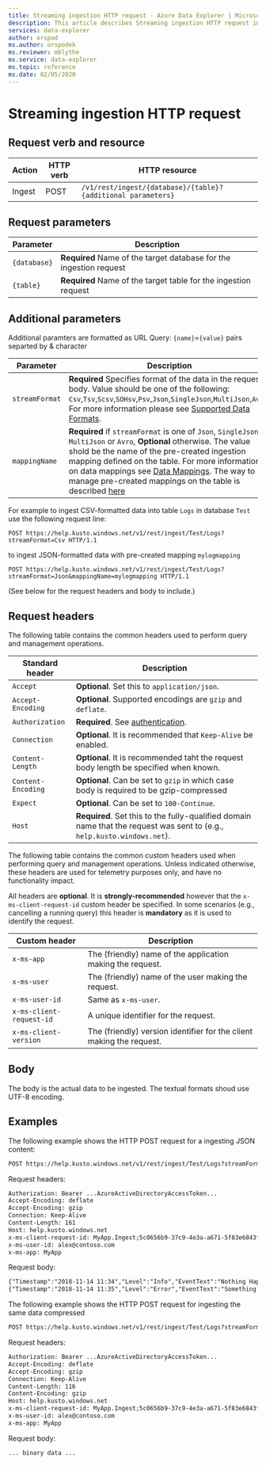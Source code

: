 ```yaml
---
title: Streaming ingestion HTTP request - Azure Data Explorer | Microsoft Docs
description: This article describes Streaming ingestion HTTP request in Azure Data Explorer.
services: data-explorer
author: orspod
ms.author: orspodek
ms.reviewer: mblythe
ms.service: data-explorer
ms.topic: reference
ms.date: 02/05/2020
---
```

# Streaming ingestion HTTP request

## Request verb and resource

|Action    |HTTP verb|HTTP resource                                               |
|----------|---------|------------------------------------------------------------|
|Ingest    |POST     |`/v1/rest/ingest/{database}/{table}?{additional parameters}`|

## Request parameters

| Parameter    |  Description                                                                                                |
|--------------|-------------------------------------------------------------------------------------------------------------|
| `{database}` | **Required** Name of the target database for the ingestion request                                          |
| `{table}`    | **Required** Name of the target table for the ingestion request                                             |

## Additional parameters
Additional paramters are formatted as URL Query: `{name}`=`{value}` pairs separted by & character


| Parameter    |  Description                                                                                                |
|--------------|-------------------------------------------------------------------------------------------------------------|
|`streamFormat`| **Required** Specifies format of the data in the request body. Value should be one of the following: `Csv`,`Tsv`,`Scsv`,`SOHsv`,`Psv`,`Json`,`SingleJson`,`MultiJson`,`Avro`. For more information please see [Supported Data Formats](../../management/data-ingestion/index.md#supported-data-formats).|
|`mappingName` | **Required** if `streamFormat` is one of `Json`, `SingleJson`, `MultiJson` or `Avro`, **Optional** otherwise. The value shold be the name of the pre-created ingestion mapping defined on the table. For more information on data mappings see [Data Mappings](../../management/mappings.md). The way to manage pre-created mappings on the table is described [here](../../management/create-ingestion-mapping-command.md) |
              

For example to ingest CSV-formatted data into table `Logs` in database `Test`
use the following request line:

```
POST https://help.kusto.windows.net/v1/rest/ingest/Test/Logs?streamFormat=Csv HTTP/1.1
```

to ingest JSON-formatted data with pre-created mapping `mylogmapping`

```
POST https://help.kusto.windows.net/v1/rest/ingest/Test/Logs?streamFormat=Json&mappingName=mylogmapping HTTP/1.1
```


(See below for the request headers and body to include.)

## Request headers

The following table contains the common headers used to perform query and management
operations.

|Standard header  |Description                                                                                                              |
|------------------|------------------------------------------------------------------------------------------------------------------------|
|`Accept`          |**Optional**. Set this to `application/json`.                                                                           |
|`Accept-Encoding` |**Optional**. Supported encodings are `gzip` and `deflate`.                                                             |
|`Authorization`   |**Required**. See [authentication](./authentication.md).                                                                |
|`Connection`      |**Optional**. It is recommended that `Keep-Alive` be enabled.                                                           |
|`Content-Length`  |**Optional**. It is recommended taht the request body length be specified when known.                                   |
|`Content-Encoding`|**Optional**. Can be set to `gzip` in which case body is required to be gzip-compressed                                 |
|`Expect`          |**Optional**. Can be set to `100-Continue`.                                                                             |
|`Host`            |**Required**. Set this to the fully-qualified domain name that the request was sent to (e.g., `help.kusto.windows.net`).|

The following table contains the common custom headers used when performing query
and management operations. Unless indicated otherwise, these headers are used
for telemetry purposes only, and have no functionality impact.

All headers are **optional**. It is **strongly-recommended** however that the
`x-ms-client-request-id` custom header be specified. In some scenarios (e.g.,
cancelling a running query) this header is **mandatory** as it is used to identify
the request.


|Custom header           |Description                                                                                               |
|------------------------|----------------------------------------------------------------------------------------------------------|
|`x-ms-app`              |The (friendly) name of the application making the request.                                                |
|`x-ms-user`             |The (friendly) name of the user making the request.                                                       |
|`x-ms-user-id`          |Same as `x-ms-user`.                                                                                      |
|`x-ms-client-request-id`|A unique identifier for the request.                                                                      |
|`x-ms-client-version`   |The (friendly) version identifier for the client making the request.                                      |

## Body

The body is the actual data to be ingested. The textual formats shoud use UTF-8 encoding.

## Examples

The following example shows the HTTP POST request for a ingesting JSON content:

```txt
POST https://help.kusto.windows.net/v1/rest/ingest/Test/Logs?streamFormat=Json&mappingName=mylogmapping HTTP/1.1
```

Request headers:

```txt
Authorization: Bearer ...AzureActiveDirectoryAccessToken...
Accept-Encoding: deflate
Accept-Encoding: gzip
Connection: Keep-Alive
Content-Length: 161
Host: help.kusto.windows.net
x-ms-client-request-id: MyApp.Ingest;5c0656b9-37c9-4e3a-a671-5f83e6843fce
x-ms-user-id: alex@contoso.com
x-ms-app: MyApp
```

Request body:

```txt
{"Timestamp":"2018-11-14 11:34","Level":"Info","EventText":"Nothing Happened"}
{"Timestamp":"2018-11-14 11:35","Level":"Error","EventText":"Something Happened"}
```

The following example shows the HTTP POST request for ingesting the same data compressed

```txt
POST https://help.kusto.windows.net/v1/rest/ingest/Test/Logs?streamFormat=Json&mappingName=mylogmapping HTTP/1.1
```

Request headers:

```txt
Authorization: Bearer ...AzureActiveDirectoryAccessToken...
Accept-Encoding: deflate
Accept-Encoding: gzip
Connection: Keep-Alive
Content-Length: 116
Content-Encoding: gzip
Host: help.kusto.windows.net
x-ms-client-request-id: MyApp.Ingest;5c0656b9-37c9-4e3a-a671-5f83e6843fce
x-ms-user-id: alex@contoso.com
x-ms-app: MyApp
```

Request body:

```
... binary data ...
```